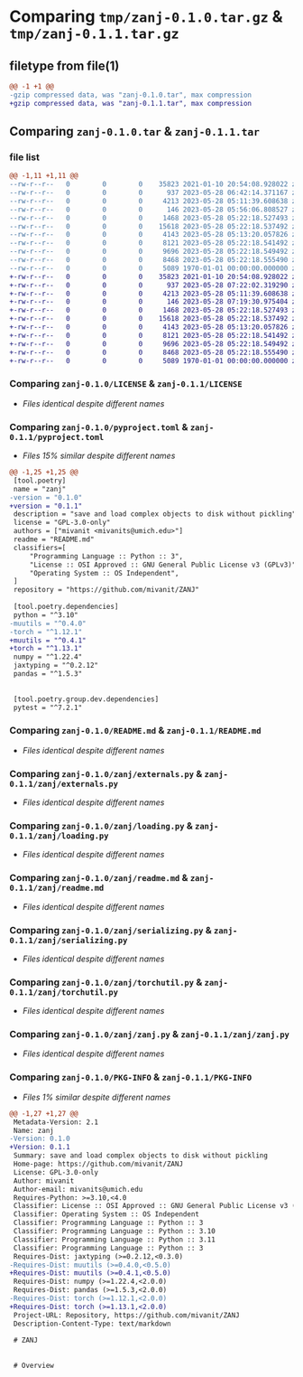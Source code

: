 # Comparing `tmp/zanj-0.1.0.tar.gz` & `tmp/zanj-0.1.1.tar.gz`

## filetype from file(1)

```diff
@@ -1 +1 @@
-gzip compressed data, was "zanj-0.1.0.tar", max compression
+gzip compressed data, was "zanj-0.1.1.tar", max compression
```

## Comparing `zanj-0.1.0.tar` & `zanj-0.1.1.tar`

### file list

```diff
@@ -1,11 +1,11 @@
--rw-r--r--   0        0        0    35823 2021-01-10 20:54:08.928022 zanj-0.1.0/LICENSE
--rw-r--r--   0        0        0      937 2023-05-28 06:42:14.371167 zanj-0.1.0/pyproject.toml
--rw-r--r--   0        0        0     4213 2023-05-28 05:11:39.608638 zanj-0.1.0/README.md
--rw-r--r--   0        0        0      146 2023-05-28 05:56:06.808527 zanj-0.1.0/zanj/__init__.py
--rw-r--r--   0        0        0     1468 2023-05-28 05:22:18.527493 zanj-0.1.0/zanj/externals.py
--rw-r--r--   0        0        0    15618 2023-05-28 05:22:18.537492 zanj-0.1.0/zanj/loading.py
--rw-r--r--   0        0        0     4143 2023-05-28 05:13:20.057826 zanj-0.1.0/zanj/readme.md
--rw-r--r--   0        0        0     8121 2023-05-28 05:22:18.541492 zanj-0.1.0/zanj/serializing.py
--rw-r--r--   0        0        0     9696 2023-05-28 05:22:18.549492 zanj-0.1.0/zanj/torchutil.py
--rw-r--r--   0        0        0     8468 2023-05-28 05:22:18.555490 zanj-0.1.0/zanj/zanj.py
--rw-r--r--   0        0        0     5089 1970-01-01 00:00:00.000000 zanj-0.1.0/PKG-INFO
+-rw-r--r--   0        0        0    35823 2021-01-10 20:54:08.928022 zanj-0.1.1/LICENSE
+-rw-r--r--   0        0        0      937 2023-05-28 07:22:02.319290 zanj-0.1.1/pyproject.toml
+-rw-r--r--   0        0        0     4213 2023-05-28 05:11:39.608638 zanj-0.1.1/README.md
+-rw-r--r--   0        0        0      146 2023-05-28 07:19:30.975404 zanj-0.1.1/zanj/__init__.py
+-rw-r--r--   0        0        0     1468 2023-05-28 05:22:18.527493 zanj-0.1.1/zanj/externals.py
+-rw-r--r--   0        0        0    15618 2023-05-28 05:22:18.537492 zanj-0.1.1/zanj/loading.py
+-rw-r--r--   0        0        0     4143 2023-05-28 05:13:20.057826 zanj-0.1.1/zanj/readme.md
+-rw-r--r--   0        0        0     8121 2023-05-28 05:22:18.541492 zanj-0.1.1/zanj/serializing.py
+-rw-r--r--   0        0        0     9696 2023-05-28 05:22:18.549492 zanj-0.1.1/zanj/torchutil.py
+-rw-r--r--   0        0        0     8468 2023-05-28 05:22:18.555490 zanj-0.1.1/zanj/zanj.py
+-rw-r--r--   0        0        0     5089 1970-01-01 00:00:00.000000 zanj-0.1.1/PKG-INFO
```

### Comparing `zanj-0.1.0/LICENSE` & `zanj-0.1.1/LICENSE`

 * *Files identical despite different names*

### Comparing `zanj-0.1.0/pyproject.toml` & `zanj-0.1.1/pyproject.toml`

 * *Files 15% similar despite different names*

```diff
@@ -1,25 +1,25 @@
 [tool.poetry]
 name = "zanj"
-version = "0.1.0"
+version = "0.1.1"
 description = "save and load complex objects to disk without pickling"
 license = "GPL-3.0-only"
 authors = ["mivanit <mivanits@umich.edu>"]
 readme = "README.md"
 classifiers=[
     "Programming Language :: Python :: 3",
     "License :: OSI Approved :: GNU General Public License v3 (GPLv3)",
     "Operating System :: OS Independent",
 ]
 repository = "https://github.com/mivanit/ZANJ"
 
 [tool.poetry.dependencies]
 python = "^3.10"
-muutils = "^0.4.0"
-torch = "^1.12.1"
+muutils = "^0.4.1"
+torch = "^1.13.1"
 numpy = "^1.22.4"
 jaxtyping = "^0.2.12"
 pandas = "^1.5.3"
 
 
 [tool.poetry.group.dev.dependencies]
 pytest = "^7.2.1"
```

### Comparing `zanj-0.1.0/README.md` & `zanj-0.1.1/README.md`

 * *Files identical despite different names*

### Comparing `zanj-0.1.0/zanj/externals.py` & `zanj-0.1.1/zanj/externals.py`

 * *Files identical despite different names*

### Comparing `zanj-0.1.0/zanj/loading.py` & `zanj-0.1.1/zanj/loading.py`

 * *Files identical despite different names*

### Comparing `zanj-0.1.0/zanj/readme.md` & `zanj-0.1.1/zanj/readme.md`

 * *Files identical despite different names*

### Comparing `zanj-0.1.0/zanj/serializing.py` & `zanj-0.1.1/zanj/serializing.py`

 * *Files identical despite different names*

### Comparing `zanj-0.1.0/zanj/torchutil.py` & `zanj-0.1.1/zanj/torchutil.py`

 * *Files identical despite different names*

### Comparing `zanj-0.1.0/zanj/zanj.py` & `zanj-0.1.1/zanj/zanj.py`

 * *Files identical despite different names*

### Comparing `zanj-0.1.0/PKG-INFO` & `zanj-0.1.1/PKG-INFO`

 * *Files 1% similar despite different names*

```diff
@@ -1,27 +1,27 @@
 Metadata-Version: 2.1
 Name: zanj
-Version: 0.1.0
+Version: 0.1.1
 Summary: save and load complex objects to disk without pickling
 Home-page: https://github.com/mivanit/ZANJ
 License: GPL-3.0-only
 Author: mivanit
 Author-email: mivanits@umich.edu
 Requires-Python: >=3.10,<4.0
 Classifier: License :: OSI Approved :: GNU General Public License v3 (GPLv3)
 Classifier: Operating System :: OS Independent
 Classifier: Programming Language :: Python :: 3
 Classifier: Programming Language :: Python :: 3.10
 Classifier: Programming Language :: Python :: 3.11
 Classifier: Programming Language :: Python :: 3
 Requires-Dist: jaxtyping (>=0.2.12,<0.3.0)
-Requires-Dist: muutils (>=0.4.0,<0.5.0)
+Requires-Dist: muutils (>=0.4.1,<0.5.0)
 Requires-Dist: numpy (>=1.22.4,<2.0.0)
 Requires-Dist: pandas (>=1.5.3,<2.0.0)
-Requires-Dist: torch (>=1.12.1,<2.0.0)
+Requires-Dist: torch (>=1.13.1,<2.0.0)
 Project-URL: Repository, https://github.com/mivanit/ZANJ
 Description-Content-Type: text/markdown
 
 # ZANJ
 
 
 # Overview
```

